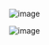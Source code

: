  ![image](https://pics1.baidu.com/feed/c2cec3fdfc0392456a77482434aa66c57c1e25a5.jpeg?token=b1693949f4b7d517c377fe3214bcccf5&s=34334E327DB844012CC7B14C0200D0B1)

 ![image](https://cartoon-1252121784.cos.ap-chengdu.myqcloud.com/Screenrecorder.gif)
